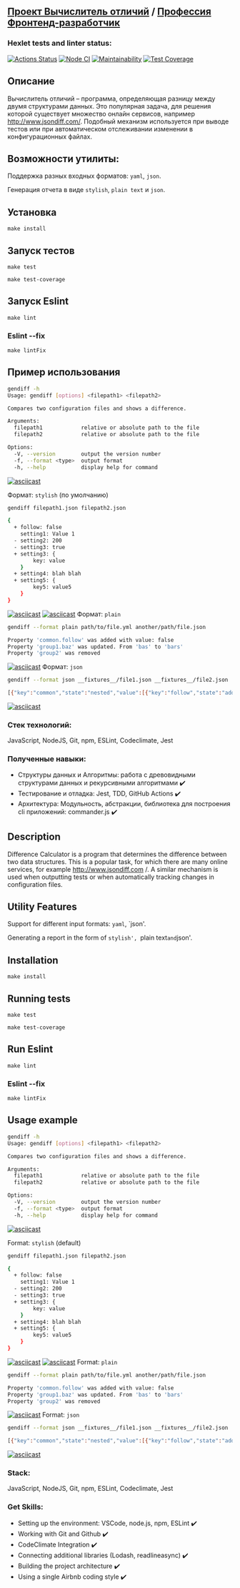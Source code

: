
## [Проект Вычислитель отличий](https://ru.hexlet.io/programs/frontend/projects/46) / [Профессия Фронтенд-разработчик](https://ru.hexlet.io/programs/frontend)

### Hexlet tests and linter status:

[![Actions Status](https://github.com/Darkon96/frontend-project-46/actions/workflows/hexlet-check.yml/badge.svg)](https://github.com/Darkon96/frontend-project-46/actions)
[![Node CI](https://github.com/Darkon96/frontend-project-46/actions/workflows/nodejs.yml/badge.svg)](https://github.com/Darkon96/frontend-project-46/actions/workflows/nodejs.yml)
[![Maintainability](https://api.codeclimate.com/v1/badges/6f295911572031df65d2/maintainability)](https://codeclimate.com/github/Darkon96/frontend-project-46/maintainability)
[![Test Coverage](https://api.codeclimate.com/v1/badges/6f295911572031df65d2/test_coverage)](https://codeclimate.com/github/Darkon96/frontend-project-46/test_coverage)

## Описание

Вычислитель отличий – программа, определяющая разницу между двумя структурами данных. Это популярная задача, для решения которой существует множество онлайн сервисов, например http://www.jsondiff.com/. Подобный механизм используется при выводе тестов или при автоматическом отслеживании изменении в конфигурационных файлах.

## Возможности утилиты:

Поддержка разных входных форматов: `yaml`, `json`.

Генерация отчета в виде `stylish`, `plain text` и `json`.

## Установка
```
make install
```
## Запуск тестов
```
make test
```
```
make test-coverage
```
## Запуск Eslint
```
make lint
```
### Eslint --fix
```
make lintFix
```

## Пример использования
```bash
gendiff -h
Usage: gendiff [options] <filepath1> <filepath2>

Compares two configuration files and shows a difference.

Arguments:
  filepath1            relative or absolute path to the file
  filepath2            relative or absolute path to the file

Options:
  -V, --version        output the version number
  -f, --format <type>  output format
  -h, --help           display help for command
```
[![asciicast](https://asciinema.org/a/5BhTBs7wKahFfmdeYmgwSPE8X.svg)](https://asciinema.org/a/5BhTBs7wKahFfmdeYmgwSPE8X)

Формат: `stylish` (по умолчанию)
```bash
gendiff filepath1.json filepath2.json

{
  + follow: false
    setting1: Value 1
  - setting2: 200
  - setting3: true
  + setting3: {
        key: value
    }
  + setting4: blah blah
  + setting5: {
        key5: value5
    }
}

```

[![asciicast](https://asciinema.org/a/EBLjycNNkamBJFeFFImawbiJL.svg)](https://asciinema.org/a/EBLjycNNkamBJFeFFImawbiJL)
[![asciicast](https://asciinema.org/a/5pFc7yPmlKbqxhTzh0sHMIxPD.svg)](https://asciinema.org/a/5pFc7yPmlKbqxhTzh0sHMIxPD)
Формат: `plain`
```bash
gendiff --format plain path/to/file.yml another/path/file.json

Property 'common.follow' was added with value: false
Property 'group1.baz' was updated. From 'bas' to 'bars'
Property 'group2' was removed

```
[![asciicast](https://asciinema.org/a/g4sktCqzLZNVmrdZugv9VXYNd.svg)](https://asciinema.org/a/g4sktCqzLZNVmrdZugv9VXYNd)
Формат: `json`
```bash
gendiff --format json __fixtures__/file1.json __fixtures__/file2.json

[{"key":"common","state":"nested","value":[{"key":"follow","state":"added","value":false},{"key":"setting1","state":"notChanged","value":"Value 1"},{"key":"setting2","state":"deleted","value":200},{"key":"setting3","state":"changed","value1":true,"value2":null},{"key":"setting4","state":"added","value":"blah blah"},{"key":"setting5","state":"added","value":{"key5":"value5"}},{"key":"setting6","state":"nested","value":[{"key":"doge","state":"nested","value":[{"key":"wow","state":"changed","value1":"","value2":"so much"}]},{"key":"key","state":"notChanged","value":"value"},{"key":"ops","state":"added","value":"vops"}]}]},{"key":"group1","state":"nested","value":[{"key":"baz","state":"changed","value1":"bas","value2":"bars"},{"key":"foo","state":"notChanged","value":"bar"},{"key":"nest","state":"changed","value1":{"key":"value"},"value2":"str"}]},{"key":"group2","state":"deleted","value":{"abc":12345,"deep":{"id":45}}},{"key":"group3","state":"added","value":{"deep":{"id":{"number":45}},"fee":100500}}]

```
[![asciicast](https://asciinema.org/a/cEf7uI9mlB2nDOSW8yK80Uwlo.svg)](https://asciinema.org/a/cEf7uI9mlB2nDOSW8yK80Uwlo)

### Стек технологий:

JavaScript, NodeJS, Git, npm, ESLint, Codeclimate, Jest

### Полученные навыки:

- Структуры данных и Алгоритмы: работа с древовидными структурами данных и рекурсивными алгоритмами :heavy_check_mark:
- Тестирование и отладка: Jest, TDD,  GitHub Actions :heavy_check_mark:
- Архитектура: Модульность, абстракции, библиотека для построения cli приложений: commander.js :heavy_check_mark:



## Description

Difference Calculator is a program that determines the difference between two data structures. This is a popular task, for which there are many online services, for example http://www.jsondiff.com /. A similar mechanism is used when outputting tests or when automatically tracking changes in configuration files.

## Utility Features

Support for different input formats: `yaml`, `json'.

Generating a report in the form of `stylish', `plain text` and `json'.

## Installation 
```
make install
```
## Running tests
```
make test
```
```
make test-coverage
```
## Run Eslint
```
make lint
```
### Eslint --fix
```
make lintFix
```

## Usage example
```bash
gendiff -h
Usage: gendiff [options] <filepath1> <filepath2>

Compares two configuration files and shows a difference.

Arguments:
  filepath1            relative or absolute path to the file
  filepath2            relative or absolute path to the file

Options:
  -V, --version        output the version number
  -f, --format <type>  output format
  -h, --help           display help for command
```
[![asciicast](https://asciinema.org/a/5BhTBs7wKahFfmdeYmgwSPE8X.svg)](https://asciinema.org/a/5BhTBs7wKahFfmdeYmgwSPE8X)

Format: `stylish` (default)
```bash
gendiff filepath1.json filepath2.json

{
  + follow: false
    setting1: Value 1
  - setting2: 200
  - setting3: true
  + setting3: {
        key: value
    }
  + setting4: blah blah
  + setting5: {
        key5: value5
    }
}

```

[![asciicast](https://asciinema.org/a/EBLjycNNkamBJFeFFImawbiJL.svg)](https://asciinema.org/a/EBLjycNNkamBJFeFFImawbiJL)
[![asciicast](https://asciinema.org/a/5pFc7yPmlKbqxhTzh0sHMIxPD.svg)](https://asciinema.org/a/5pFc7yPmlKbqxhTzh0sHMIxPD)
Format: `plain`
```bash
gendiff --format plain path/to/file.yml another/path/file.json

Property 'common.follow' was added with value: false
Property 'group1.baz' was updated. From 'bas' to 'bars'
Property 'group2' was removed

```
[![asciicast](https://asciinema.org/a/g4sktCqzLZNVmrdZugv9VXYNd.svg)](https://asciinema.org/a/g4sktCqzLZNVmrdZugv9VXYNd)
Format: `json`
```bash
gendiff --format json __fixtures__/file1.json __fixtures__/file2.json

[{"key":"common","state":"nested","value":[{"key":"follow","state":"added","value":false},{"key":"setting1","state":"notChanged","value":"Value 1"},{"key":"setting2","state":"deleted","value":200},{"key":"setting3","state":"changed","value1":true,"value2":null},{"key":"setting4","state":"added","value":"blah blah"},{"key":"setting5","state":"added","value":{"key5":"value5"}},{"key":"setting6","state":"nested","value":[{"key":"doge","state":"nested","value":[{"key":"wow","state":"changed","value1":"","value2":"so much"}]},{"key":"key","state":"notChanged","value":"value"},{"key":"ops","state":"added","value":"vops"}]}]},{"key":"group1","state":"nested","value":[{"key":"baz","state":"changed","value1":"bas","value2":"bars"},{"key":"foo","state":"notChanged","value":"bar"},{"key":"nest","state":"changed","value1":{"key":"value"},"value2":"str"}]},{"key":"group2","state":"deleted","value":{"abc":12345,"deep":{"id":45}}},{"key":"group3","state":"added","value":{"deep":{"id":{"number":45}},"fee":100500}}]

```
[![asciicast](https://asciinema.org/a/cEf7uI9mlB2nDOSW8yK80Uwlo.svg)](https://asciinema.org/a/cEf7uI9mlB2nDOSW8yK80Uwlo)



### Stack:

JavaScript, NodeJS, Git, npm, ESLint, Codeclimate, Jest

### Get Skills:

- Setting up the environment: VSCode, node.js, npm, ESLint :heavy_check_mark:
- Working with Git and Github :heavy_check_mark:
- CodeClimate Integration :heavy_check_mark:
- Connecting additional libraries (Lodash, readlineasync) :heavy_check_mark:
- Building the project architecture :heavy_check_mark:
- Using a single Airbnb coding style :heavy_check_mark:
